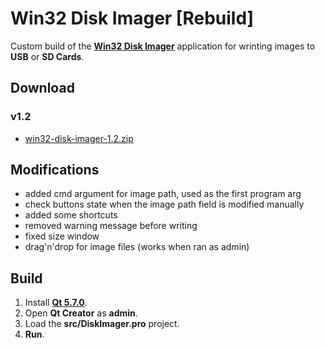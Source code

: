 # Win32 Disk Imager [Rebuild]

Custom build of the [**Win32 Disk Imager**](https://sourceforge.net/projects/win32diskimager) application for wrinting images to **USB** or **SD Cards**.  

## Download

### v1.2
- [win32-disk-imager-1.2.zip](https://github.com/mortalis13/Win32_Disk_Imager_Rebuild_CPP/releases/download/v1.2/win32-disk-imager-1.2.zip)

## Modifications
- added cmd argument for image path, used as the first program arg
- check buttons state when the image path field is modified manually
- added some shortcuts
- removed warning message before writing
- fixed size window
- drag'n'drop for image files (works when ran as admin)

## Build
1. Install [**Qt 5.7.0**](http://qtmirror.ics.com/pub/qtproject/archive/qt/5.7/5.7.0/qt-opensource-windows-x86-mingw530-5.7.0.exe).
2. Open **Qt Creator** as **admin**.
3. Load the **src/DiskImager.pro** project.
4. **Run**.
